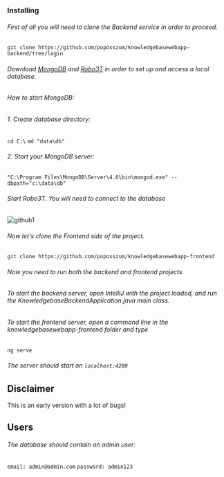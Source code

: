 ### Installing
###### First of all you will need to clone the Backend service in order to proceed.
 `git clone https://github.com/poposszum/knowledgebasewebapp-backend/tree/login`
###### Download [MongoDB](https://www.mongodb.com/download-center/community) and [Robo3T](https://robomongo.org/) in order to set up and access a local database.
###### How to start MongoDB:
###### 1. Create database directory:
 `cd C:\`
 `md "data\db"`
###### 2. Start your MongoDB server:
`"C:\Program Files\MongoDB\Server\4.0\bin\mongod.exe" --dbpath="c:\data\db"`
###### Start Robo3T. You will need to connect to the database
![github1](https://user-images.githubusercontent.com/43550750/60669674-2de43600-9e6f-11e9-97d3-8da339012396.jpg)

###### Now let's clone the Frontend side of the project.
`git clone https://github.com/poposszum/knowledgebasewebapp-frontend`
###### Now you need to run both the backend and frontend projects.
###### To start the backend server, open IntelliJ with the project loaded, and run the KnowledgebaseBackendApplication.java main class.
######  To start the frontend server, open a command line in the knowledgebasewebapp-frontend folder and type
`ng serve`
###### The server should start on `localhost:4200`
## Disclaimer
This is an early version with a lot of bugs!
## Users
###### The database should contain an admin user:
`email: admin@admin.com`
`password: admin123`
